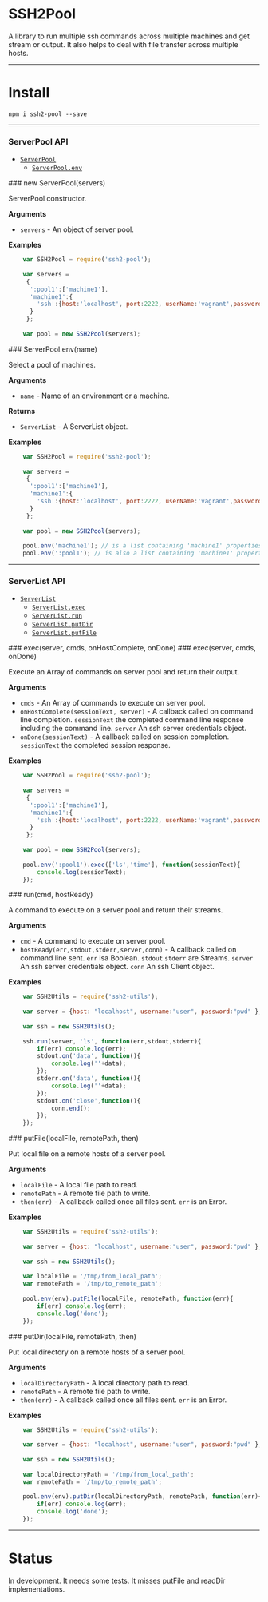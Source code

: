 # SSH2Pool

A library to run multiple ssh commands across multiple machines and get stream or output.
It also helps to deal with file transfer across multiple hosts.

---------------------------------------


# Install

```npm i ssh2-pool --save```

---------------------------------------


### ServerPool API

* [`ServerPool`](#ServerPool)
    * [`ServerPool.env`](#env)


<a name="ServerPool" />
### new ServerPool(servers)

ServerPool constructor.

__Arguments__

* `servers` - An object of server pool.

__Examples__

```js
    var SSH2Pool = require('ssh2-pool');
    
    var servers = 
     {
      ':pool1':['machine1'],
      'machine1':{
        'ssh':{host:'localhost', port:2222, userName:'vagrant',password:'vagrant'}
      }
     };
    
    var pool = new SSH2Pool(servers);
```


<a name="ServerPool.env" />
### ServerPool.env(name)

Select a pool of machines.

__Arguments__

* `name` - Name of an environment or a machine.

__Returns__

* `ServerList` - A ServerList object.

__Examples__

```js
    var SSH2Pool = require('ssh2-pool');
    
    var servers = 
     {
      ':pool1':['machine1'],
      'machine1':{
        'ssh':{host:'localhost', port:2222, userName:'vagrant',password:'vagrant'}
      }
     };
    
    var pool = new SSH2Pool(servers);
    
    pool.env('machine1'); // is a list containing 'machine1' properties
    pool.env(':pool1'); // is also a list containing 'machine1' properties
```


---------------------------------------

### ServerList API

* [`ServerList`]()
    * [`ServerList.exec`](#exec)
    * [`ServerList.run`](#run)
    * [`ServerList.putDir`](#putDir)
    * [`ServerList.putFile`](#putFile)


<a name="ServerList.exec" />
### exec(server, cmds, onHostComplete, onDone)
### exec(server, cmds, onDone)

Execute an Array of commands on server pool and return their output.

__Arguments__

* `cmds` - An Array of commands to execute on server pool.
* `onHostComplete(sessionText, server)` - A callback called on command line completion. 
    `sessionText` the completed command line response including the command line.
    `server` An ssh server credentials object.
* `onDone(sessionText)` - A callback called on session completion. 
    `sessionText` the completed session response.

__Examples__

```js
    var SSH2Pool = require('ssh2-pool');
    
    var servers = 
     {
      ':pool1':['machine1'],
      'machine1':{
        'ssh':{host:'localhost', port:2222, userName:'vagrant',password:'vagrant'}
      }
     };
    
    var pool = new SSH2Pool(servers);
    
    pool.env(':pool1').exec(['ls','time'], function(sessionText){
        console.log(sessionText);
    });
```


<a name="ServerList.run" />
### run(cmd, hostReady)

A command to execute on a server pool and return their streams.

__Arguments__

* `cmd` - A command to execute on server pool.
* `hostReady(err,stdout,stderr,server,conn)` - A callback called on command line sent. 
    `err` isa Boolean.
    `stdout` `stderr` are Streams.
    `server` An ssh server credentials object.
    `conn` An ssh Client object.

__Examples__

```js
    var SSH2Utils = require('ssh2-utils');
    
    var server = {host: "localhost", username:"user", password:"pwd" };
    
    var ssh = new SSH2Utils();
    
    ssh.run(server, 'ls', function(err,stdout,stderr){
        if(err) console.log(err);
        stdout.on('data', function(){
            console.log(''+data);
        });
        stderr.on('data', function(){
            console.log(''+data);
        });
        stdout.on('close',function(){
            conn.end();
        });
    });
```


<a name="ServerList.putFile" />
### putFile(localFile, remotePath, then)

Put local file on a remote hosts of a server pool.

__Arguments__

* `localFile` - A local file path to read.
* `remotePath` - A remote file path to write.
* `then(err)` - A callback called once all files sent. 
    `err` is an Error.

__Examples__

```js
    var SSH2Utils = require('ssh2-utils');
    
    var server = {host: "localhost", username:"user", password:"pwd" };
    
    var ssh = new SSH2Utils();
        
    var localFile = '/tmp/from_local_path';
    var remotePath = '/tmp/to_remote_path';
    
    pool.env(env).putFile(localFile, remotePath, function(err){
        if(err) console.log(err);
        console.log('done');
    });
```


<a name="ServerList.putDir" />
### putDir(localFile, remotePath, then)

Put local directory on a remote hosts of a server pool.

__Arguments__

* `localDirectoryPath` - A local directory path to read.
* `remotePath` - A remote file path to write.
* `then(err)` - A callback called once all files sent. 
    `err` is an Error.

__Examples__

```js
    var SSH2Utils = require('ssh2-utils');
    
    var server = {host: "localhost", username:"user", password:"pwd" };
    
    var ssh = new SSH2Utils();
        
    var localDirectoryPath = '/tmp/from_local_path';
    var remotePath = '/tmp/to_remote_path';
    
    pool.env(env).putDir(localDirectoryPath, remotePath, function(err){
        if(err) console.log(err);
        console.log('done');
    });
```

---------------------------------------


# Status

In development. It needs some tests. It misses putFile and readDir implementations.